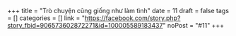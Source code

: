 ﻿+++
title = "Trò chuyện cũng giống như làm tình"
date = 11
draft = false
tags = []
categories = []
link = "https://facebook.com/story.php?story_fbid=906573602872271&id=100005589183437"
noPost = "#11"
+++
